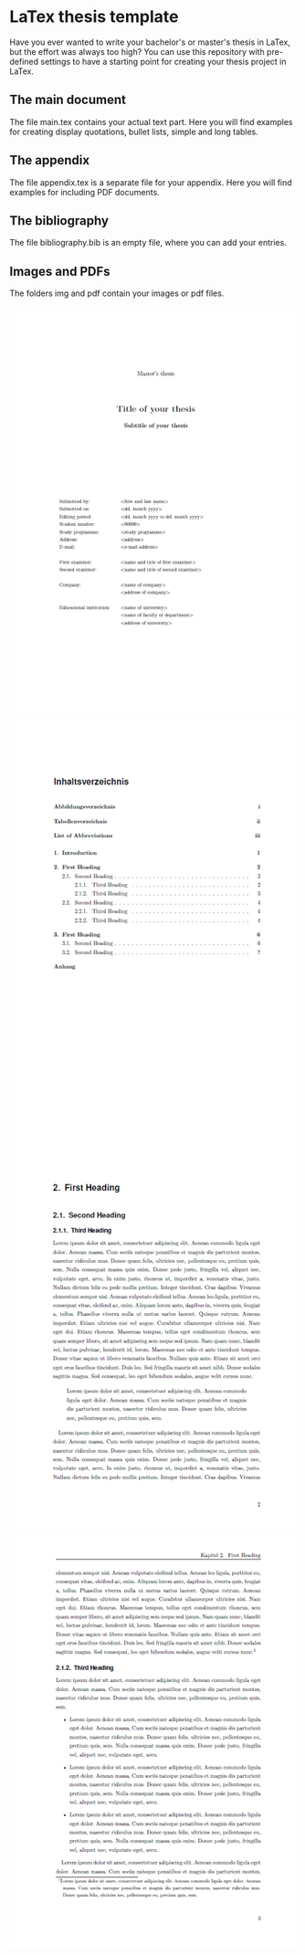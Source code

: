 # LaTex thesis template
Have you ever wanted to write your bachelor's or master's thesis in LaTex, but the effort was always too high? You can use this repository with pre-defined settings to have a starting point for creating your thesis project in LaTex.

## The main document
The file main.tex contains your actual text part. Here you will find examples for creating display quotations, bullet lists, simple and long tables.

## The appendix
The file appendix.tex is a separate file for your appendix. Here you will find examples for including PDF documents. 

## The bibliography
The file bibliography.bib is an empty file, where you can add your entries. 

## Images and PDFs
The folders img and pdf contain your images or pdf files.

![First screenshot of LaTex document](/img/1.png)
![First screenshot of LaTex document](/img/2.png)
![First screenshot of LaTex document](/img/3.png)
![First screenshot of LaTex document](/img/4.png)


